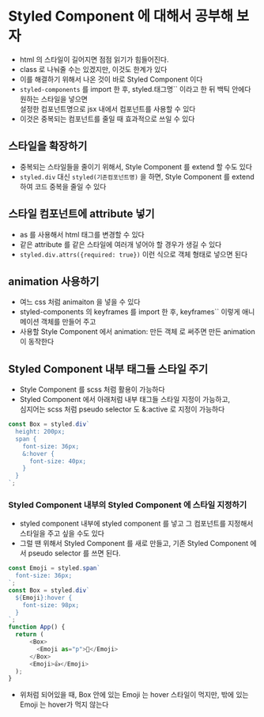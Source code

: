 # Styled Component 에 대해서 공부해 보자

- html 의 스타일이 길어지면 점점 읽기가 힘들어진다.
- class 로 나눠줄 수는 있겠지만, 이것도 한계가 있다
- 이를 해결하기 위해서 나온 것이 바로 Styled Component 이다
- `styled-components` 를 import 한 후, styled.태그명`` 이라고 한 뒤 백틱 안에다 원하는 스타일을 넣으면  
  설정한 컴포넌트명으로 jsx 내에서 컴포넌트를 사용할 수 있다
- 이것은 중복되는 컴포넌트를 줄일 때 효과적으로 쓰일 수 있다

## 스타일을 확장하기

- 중복되는 스타일들을 줄이기 위해서, Style Component 를 extend 할 수도 있다
- `styled.div` 대신 `styled(기존컴포넌트명)` 을 하면, Style Component 를 extend 하여 코드 중복을 줄일 수 있다

## 스타일 컴포넌트에 attribute 넣기

- as 를 사용해서 html 태그를 변경할 수 있다
- 같은 attribute 를 같은 스타일에 여러개 넣어야 할 경우가 생길 수 있다
- `styled.div.attrs({required: true})` 이런 식으로 객체 형태로 넣으면 된다

## animation 사용하기

- 여느 css 처럼 animaiton 을 넣을 수 있다
- styled-components 의 keyframes 를 import 한 후, keyframes`` 이렇게 애니메이션 객체를 만들어 주고
- 사용할 Style Component 에서 animation: 만든 객체 로 써주면 만든 animation 이 동작한다

## Styled Component 내부 태그들 스타일 주기

- Style Component 를 scss 처럼 활용이 가능하다
- Styled Component 에서 아래처럼 내부 태그들 스타일 지정이 가능하고,  
  심지어는 scss 처럼 pseudo selector 도 &:active 로 지정이 가능하다

```javascript
const Box = styled.div`
  height: 200px;
  span {
    font-size: 36px;
    &:hover {
      font-size: 40px;
    }
  }
`;
```

### Styled Component 내부의 Styled Component 에 스타일 지정하기

- styled component 내부에 styled component 를 넣고 그 컴포넌트를 지정해서 스타일을 주고 싶을 수도 있다
- 그럴 땐 위해서 Styled Component 를 새로 만들고, 기존 Styled Component 에서 pseudo selector 를 쓰면 된다.

```javascript
const Emoji = styled.span`
  font-size: 36px;
`;
const Box = styled.div`
  ${Emoji}:hover {
    font-size: 98px;
  }
`;
function App() {
  return (
      <Box>
        <Emoji as="p">🤔</Emoji>
      </Box>
      <Emoji>👍</Emoji>
  );
}
```

- 위처럼 되어있을 때, Box 안에 있는 Emoji 는 hover 스타일이 먹지만, 밖에 있는 Emoji 는 hover가 먹지 않는다
